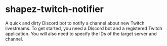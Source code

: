 # shapez-twitch-notifier

A quick and dirty Discord bot to notify a channel about new Twitch livestreams. To get
started, you need a Discord bot and a registered Twitch application. You will also need to
specify the IDs of the target server and channel.
